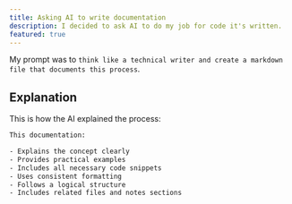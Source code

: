 ```yaml
---
title: Asking AI to write documentation
description: I decided to ask AI to do my job for code it's written.
featured: true
---
```


My prompt was to `think like a technical writer and create a markdown file that documents this process`.

## Explanation

This is how the AI explained the process:

```txt
This documentation:

- Explains the concept clearly
- Provides practical examples
- Includes all necessary code snippets
- Uses consistent formatting
- Follows a logical structure
- Includes related files and notes sections
```